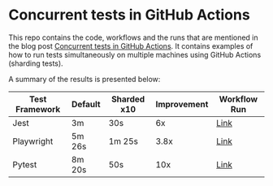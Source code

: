 # Concurrent tests in GitHub Actions

This repo contains the code, workflows and the runs that are mentioned in the blog post [Concurrent tests in GitHub Actions](https://warpbuild.com/blog/concurrent-tests). It contains examples of how to run tests simultaneously on multiple machines using GitHub Actions (sharding tests).

A summary of the results is presented below:

| Test Framework | Default | Sharded x10 | Improvement | Workflow Run                                                                   |
| -------------- | ------- | ----------- | ----------- | ------------------------------------------------------------------------------ |
| Jest           | 3m      | 30s         | 6x          | [Link](https://github.com/WarpBuilds/concurrent-tests/actions/runs/8738287628) |
| Playwright     | 5m 26s  | 1m 25s      | 3.8x        | [Link](https://github.com/WarpBuilds/concurrent-tests/actions/runs/8740435954) |
| Pytest         | 8m 20s  | 50s         | 10x         | [Link](https://github.com/WarpBuilds/concurrent-tests/actions/runs/8738290262) |

